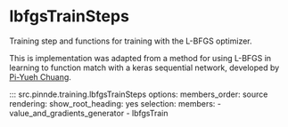 # lbfgsTrainSteps

Training step and functions for training with the L-BFGS optimizer.

This is implementation was adapted from a method for using L-BFGS in learning to function
match with a keras sequential network, developed by [Pi-Yueh Chuang](https://gist.github.com/piyueh).

::: src.pinnde.training.lbfgsTrainSteps
    options:
        members_order: source
    rendering:
      show_root_heading: yes
    selection:
      members:
        - value_and_gradients_generator
        - lbfgsTrain